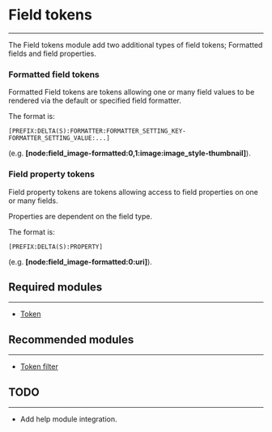 # Field tokens
--------------

The Field tokens module add two additional types of field tokens; Formatted
fields and field properties.



### Formatted field tokens

Formatted Field tokens are tokens allowing one or many field values to be
rendered via the default or specified field formatter.

The format is:
```
[PREFIX:DELTA(S):FORMATTER:FORMATTER_SETTING_KEY-FORMATTER_SETTING_VALUE:...]
```

(e.g. **[node:field_image-formatted:0,1:image:image_style-thumbnail]**).



### Field property tokens

Field property tokens are tokens allowing access to field properties on one or
many fields.

Properties are dependent on the field type.

The format is:
```
[PREFIX:DELTA(S):PROPERTY]
```

(e.g. **[node:field_image-formatted:0:uri]**).



## Required modules
-------------------

- [Token](https://www.drupal.org/project/token)



## Recommended modules
----------------------

- [Token filter](https://www.drupal.org/project/token_filter)



## TODO
-------

- Add help module integration.
